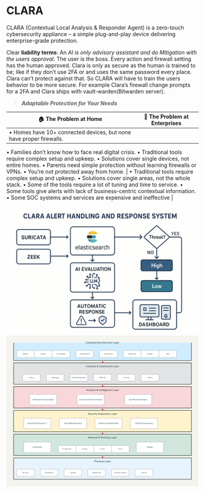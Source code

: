 # CLARA

CLARA (Contextual Local Analysis & Responder Agent) is a zero-touch cybersecurity appliance – a simple plug-and-play device delivering enterprise-grade protection.

Clear **liability terms**: An *AI is only advisory assistant and do* *Mitigation with the users approval*. The user is the boss. Every action and firewall setting has the human approved. Clara is only as secure as the human is trained to be; like if they don’t use 2FA or and uses the same password every place. Clara can’t protect against that. So CLARA will have to train the users behavior to be more secure. For example Clara’s firewall change prompts for a 2FA and Clara ships with vault-warden(Bitwarden server).

> ***Adaptable Protection for Your Needs***
> 

| 🏠 **The Problem at Home** | 💼 **The Problem at Enterprises** |
| --- | --- |
| • Homes have 10+ connected devices, but none have proper firewalls.
• Families don’t know how to face real digital crisis.
• Traditional tools require complex setup and upkeep.
• Solutions cover single devices, not entire homes.
• Parents need simple protection without learning firewalls or VPNs.
• You’re not protected away from home. | • Traditional tools require complex setup and upkeep.
• Solutions cover single areas, not the whole stack.
• Some of the tools require a lot of tuning and time to service.
• Some tools give alerts with lack of business-centric contextual information.
• Some SOC systems and services are expensive and ineffective |

![Alert Handling](./diagrams/alert_handling.png)
![Servcie Layers](./diagrams/service_layers.png)